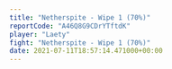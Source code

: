 ```yaml
---
title: "Netherspite - Wipe 1 (70%)"
reportCode: "A46Q8G9CDrYTftdK"
player: "Laety"
fight: "Netherspite - Wipe 1 (70%)"
date: 2021-07-11T18:57:14.471000+00:00
---
```


